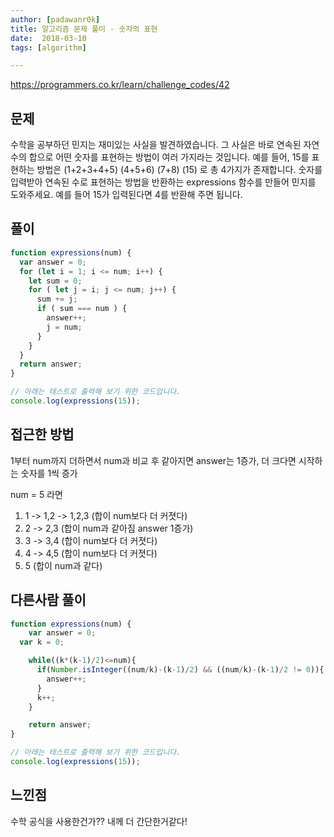 ```yaml
---
author: [padawanr0k]
title: 알고리즘 문제 풀이 - 숫자의 표현
date:  2018-03-10
tags: [algorithm]

---
```

https://programmers.co.kr/learn/challenge_codes/42

## 문제
수학을 공부하던 민지는 재미있는 사실을 발견하였습니다. 그 사실은 바로 연속된 자연수의 합으로 어떤 숫자를 표현하는 방법이 여러 가지라는 것입니다. 예를 들어, 15를 표현하는 방법은
(1+2+3+4+5)
(4+5+6)
(7+8)
(15)
로 총 4가지가 존재합니다. 숫자를 입력받아 연속된 수로 표현하는 방법을 반환하는 expressions 함수를 만들어 민지를 도와주세요. 예를 들어 15가 입력된다면 4를 반환해 주면 됩니다.


## 풀이

```javascript
function expressions(num) {
  var answer = 0;
  for (let i = 1; i <= num; i++) {
    let sum = 0;
    for ( let j = i; j <= num; j++) {
      sum += j;
      if ( sum === num ) {
        answer++;
        j = num;
      }
    }
  }
  return answer;
}

// 아래는 테스트로 출력해 보기 위한 코드입니다.
console.log(expressions(15));
```

## 접근한 방법

1부터 num까지 더하면서 num과 비교 후 같아지면 answer는 1증가,
더 크다면 시작하는 숫자를 1씩 증가

num = 5 라면

1. 1 -> 1,2 -> 1,2,3 (합이 num보다 더 커졋다)
2. 2 -> 2,3 (합이 num과 같아짐 answer 1증가)
3. 3 -> 3,4 (합이 num보다 더 커졋다)
4. 4 -> 4,5 (합이 num보다 더 커졋다)
5. 5 (합이 num과 같다)



## 다른사람 풀이
```js
function expressions(num) {
    var answer = 0;
  var k = 0;

    while((k*(k-1)/2)<=num){
      if(Number.isInteger((num/k)-(k-1)/2) && ((num/k)-(k-1)/2 != 0)){
        answer++;
      }
      k++;
    }

    return answer;
}

// 아래는 테스트로 출력해 보기 위한 코드입니다.
console.log(expressions(15));
```

## 느낀점
수학 공식을 사용한건가?? 내께 더 간단한거같다!